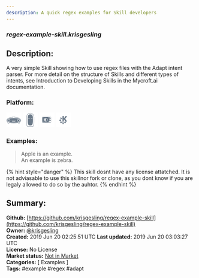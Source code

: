 ```yaml
---
description: A quick regex examples for Skill developers
---
```


### _regex-example-skill.krisgesling_  
## Description:  
A very simple Skill showing how to use regex files with the Adapt intent parser.
For more detail on the structure of Skills and different types of intents, see Introduction to Developing Skills in the Mycroft.ai documentation.  
  
### Platform:  
 ![Mark I](../.gitbook/assets/mark-1-icon.png)  ![Mark II](../.gitbook/assets/mark-2-icon.png)  ![Picroft](../.gitbook/assets/picroft-icon.png)  ![plasmoid](../.gitbook/assets/kde.png)   
### Examples:  
> Apple is an example.  
> An example is zebra.  
  
{% hint style="danger" %}
This skill dosnt have any license attatched. It is not adviasable to use this skillnor fork or clone, as you dont know if you are legaly allowed to do so by the auhtor.
{% endhint %}
  
## Summary:  
**Github:** [https://github.com/krisgesling/regex-example-skill](https://github.com/krisgesling/regex-example-skill)  
**Owner:** [@krisgesling](https://github.com/krisgesling)  
**Created:** 2019 Jun 20 02:25:51 UTC  **Last updated:** 2019 Jun 20 03:03:27 UTC  
**License:** No License  
**Market status:** [Not in Market](https://market.mycroft.ai/skill/)  
**Categories:** [ Examples ]   
**Tags:** \#example \#regex \#adapt   
